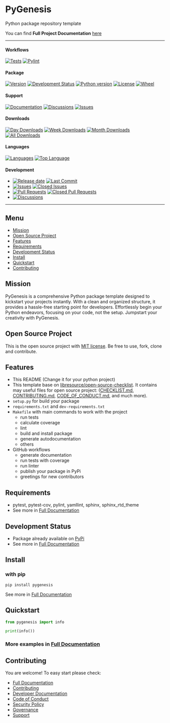 # PyGenesis

Python package repository template

You can find **Full Project Documentation** [here][documentation_path]

<hr>

#### Workflows
[![Tests](https://github.com/libresource/pygenesisactions/workflows/run-tests.yml/badge.svg?branch=main)](https://github.com/libresource/pygenesisactions/workflows/run-tests.yml)
[![Pylint](https://github.com/libresource/pygenesisactions/workflows/lint.yml/badge.svg?branch=main)](https://github.com/libresource/pygenesisactions/workflows/lint.yml)

#### Package
[![Version](https://img.shields.io/pypi/v/pygenesis.svg)](https://pypi.python.org/pypi/pygenesis/)
[![Development Status](https://img.shields.io/pypi/status/pygenesis.svg)](https://pypi.python.org/pypi/pygenesis)
[![Python version](https://img.shields.io/pypi/pyversions/pygenesis.svg)](https://pypi.python.org/pypi/pygenesis/)
[![License](https://img.shields.io/pypi/l/pygenesis)](https://github.com/libresource/pygenesisblob/main/LICENSE)
[![Wheel](https://img.shields.io/pypi/wheel/pygenesis.svg)](https://pypi.python.org/pypi/pygenesis/)

#### Support
[![Documentation](https://img.shields.io/badge/docs-0094FF.svg)][documentation_path]
[![Discussions](https://img.shields.io/badge/discussions-ff0068.svg)](https://github.com/libresource/pygenesisdiscussions/)
[![Issues](https://img.shields.io/badge/issues-11AE13.svg)](https://github.com/libresource/pygenesisissues/)

#### Downloads
[![Day Downloads](https://img.shields.io/pypi/dd/pygenesis)](https://pepy.tech/project/pygenesis)
[![Week Downloads](https://img.shields.io/pypi/dw/pygenesis)](https://pepy.tech/project/pygenesis)
[![Month Downloads](https://img.shields.io/pypi/dm/pygenesis)](https://pepy.tech/project/pygenesis)
[![All Downloads](https://img.shields.io/pepy/dt/pygenesis)](https://pepy.tech/project/pygenesis)

#### Languages
[![Languages](https://img.shields.io/github/languages/count/libresource/pygenesis)](https://github.com/libresource/pygenesis)
[![Top Language](https://img.shields.io/github/languages/top/libresource/pygenesis)](https://github.com/libresource/pygenesis)

#### Development
- [![Release date](https://img.shields.io/github/release-date/libresource/pygenesis
)](https://github.com/libresource/pygenesisreleases)
[![Last Commit](https://img.shields.io/github/last-commit/libresource/pygenesismain
)](https://github.com/libresource/pygenesis)
- [![Issues](https://img.shields.io/github/issues/libresource/pygenesis
)](https://github.com/libresource/pygenesisissues/)
[![Closed Issues](https://img.shields.io/github/issues-closed/libresource/pygenesis
)](https://github.com/libresource/pygenesisissues/)
- [![Pull Requests](https://img.shields.io/github/issues-pr/libresource/pygenesis
)](https://github.com/libresource/pygenesispulls)
[![Closed Pull Requests](https://img.shields.io/github/issues-pr-closed-raw/libresource/pygenesis
)](https://github.com/libresource/pygenesispulls)
- [![Discussions](https://img.shields.io/github/discussions/libresource/pygenesis
)](https://github.com/libresource/pygenesisdiscussions/)

[//]: # (#### Repository Stats)

[//]: # ([![Stars]&#40;https://img.shields.io/github/stars/libresource/pygenesis)

[//]: # (&#41;]&#40;https://github.com/libresource/pygenesis&#41;)

[//]: # ([![Contributors]&#40;https://img.shields.io/github/contributors/libresource/pygenesis)

[//]: # (&#41;]&#40;https://github.com/libresource/pygenesisgraphs/contributors&#41;)

[//]: # ([![Forks]&#40;https://img.shields.io/github/forks/libresource/pygenesis)

[//]: # (&#41;]&#40;https://github.com/libresource/pygenesis&#41;)

<hr>

## Menu

- [Mission](#mission)
- [Open Source Project](#open-source-project)
- [Features](#features)
- [Requirements](#requirements)
- [Development Status](#development-status)
- [Install](#install)
- [Quickstart](#quickstart)
- [Contributing](#contributing)

## Mission

PyGenesis is a comprehensive Python package template designed to kickstart your projects instantly. 
With a clean and organized structure, it provides a hassle-free starting point for developers. 
Effortlessly begin your Python endeavors, focusing on your code, not the setup. Jumpstart your creativity with PyGenesis.

## Open Source Project

This is the open source project with [MIT license](LICENSE). 
Be free to use, fork, clone and contribute.

## Features

- This README (Change it for your python project)
- This template base on [libresource/open-source-checklist](https://github.com/libresource/open-source-checklist). 
It contains may useful files for open source project: ([CHECKLIST.md](CHECKLIST.md), [CONTRIBUTING.md](CONTRIBUTING.md), 
[CODE_OF_CONDUCT.md](CODE_OF_CONDUCT.md), and much more). 
- `setup.py` for build your package
- `requirements.txt` and `dev-requirements.txt`
- `Makefile` with main commands to work with the project
  - run tests
  - calculate coverage
  - lint
  - build and install package
  - generate autodocumentation
  - others
- GitHub workflows 
  - generate documentation
  - run tests with coverage
  - run linter
  - publish your package in PyPi
  - greetings for new contributors

## Requirements

- pytest, pytest-cov, pylint, yamllint, sphinx, sphinx_rtd_theme
- See more in [Full Documentation](https://pygenesis.libresource.info/about.html#requirements)

## Development Status

- Package already available on [PyPi](https://pypi.org/project/pygenesis/)
- See more in [Full Documentation](https://pygenesis.libresource.info/about.html#development-status)

## Install

### with pip

```commandline
pip install pygenesis
```

See more in [Full Documentation](https://pygenesis.libresource.info/install.html)

## Quickstart

```python
from pygenesis import info

print(info())
```

### More examples in [Full Documentation][documentation_path]

## Contributing

You are welcome! To easy start please check:
- [Full Documentation][documentation_path]
- [Contributing](CONTRIBUTING.md)
- [Developer Documentation](https://pygenesis.libresource.info/dev_documentation.html)
- [Code of Conduct](CODE_OF_CONDUCT.md)
- [Security Policy](SECURITY.md)
- [Governance](GOVERNANCE.md)
- [Support](SUPPORT.md)

[documentation_path]: https://pygenesis.libresource.info